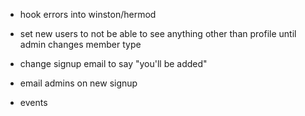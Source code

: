 - hook errors into winston/hermod
- set new users to not be able to see anything other than profile until admin changes member type
- change signup email to say "you'll be added"
- email admins on new signup

- events
